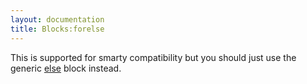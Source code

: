 ```yaml
---
layout: documentation
title: Blocks:forelse
---
```


This is supported for smarty compatibility but you should just use the generic [else](/documentation/2.x-dev/blocks/else.html) block instead.